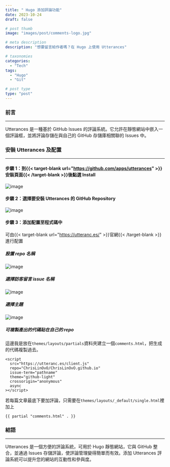 ```yaml
---
title: " Hugo 添加評論功能"
date: 2023-10-24
draft: false

# post thumb
image: "images/post/comments-logo.jpg"

# meta description
description: "想要留言給作者嗎？在 Hugo 上使用 Utterances"

# taxonomies
categories:
  - "Tech"
tags:
  - "Hugo"  
  - "Git"

# post type
type: "post"
---
```


### 前言

---

Utterances 是一種基於 GitHub Issues 的評論系統。它允許在靜態網站中嵌入一個評論框，並將評論存儲在與自己的 GitHub 存儲庫相關聯的 Issues 中。

### 安裝 Utterances 及配置

---

#### 步驟 1：到{{< target-blank url="https://github.com/apps/utterances" >}}安裝頁面{{< /target-blank >}}後點選 Install

![image](../../../../images/post/post-2-1.jpg)

#### 步驟 2：選擇要安裝 Utterances 的 GitHub Repository

![image](../../../../images/post/post-2-2.jpg)

#### 步驟 3：添加配置至程式碼中

可由{{< target-blank url="https://utteranc.es/" >}}官網{{< /target-blank >}}進行配置

##### 設置 repo 名稱

![image](../../../../images/post/post-2-3.jpg)

##### 選擇訪客留言 issue 名稱

![image](../../../../images/post/post-2-4.jpg)

##### 選擇主題

![image](../../../../images/post/post-2-5.jpg)

##### 可複製產出的代碼貼在自己的 repo

這邊我是放在`themes/layouts/partials`資料夾建立一個`comments.html`，把生成的代碼複製過去。

```
<script
  src="https://utteranc.es/client.js"
  repo="ChrisLinOvO/ChrisLinOvO.github.io"
  issue-term="pathname"
  theme="github-light"
  crossorigin="anonymous"
  async
></script>
```

若每篇文章最底下要加評論，只需要在`themes/layouts/_default/single.html`裡加上

```
{{ partial "comments.html" . }}
```

### 結語

---

Utterances 是一個方便的評論系統，可用於 Hugo 靜態網站，它與 GitHub 整合，並通過 Issues 存儲評論，使評論管理變得簡單而有效。添加 Utterances 評論系統可以提升您的網站的互動性和參與度。